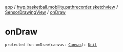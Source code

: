[app](../../index.md) / [hwp.basketball.mobility.pathrecorder.sketchview](../index.md) / [SensorDrawingView](index.md) / [onDraw](.)

# onDraw

`protected fun onDraw(canvas: `[`Canvas`](https://developer.android.com/reference/android/graphics/Canvas.html)`): `[`Unit`](https://kotlinlang.org/api/latest/jvm/stdlib/kotlin/-unit/index.html)